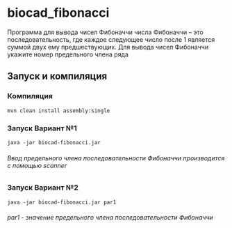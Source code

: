 # biocad_fibonacci
Программа для вывода чисел Фибоначчи числа Фибоначчи – это последовательность, где каждое следующее число после 1 является суммой двух ему предшествующих.
Для вывода чисел Фибоначчи укажите номер предельного члена ряда

## Запуск и компиляция
###  Компиляция
```
mvn clean install assembly:single
```

### Запуск Вариант №1
```
java -jar biocad-fibonacci.jar
```
###### Ввод предельного члена последовательности Фибоначчи производится с помощью scanner

### Запуск Вариант №2
```
java -jar biocad-fibonacci.jar par1
```
###### par1 - значение предельного члена последовательности Фибоначчи

